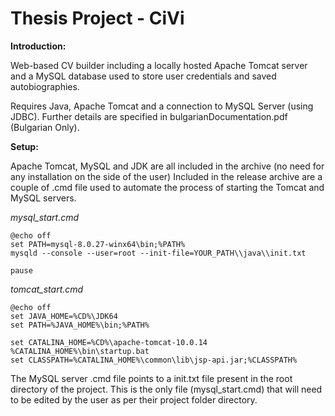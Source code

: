 # Thesis Project - CiVi

**Introduction:**

Web-based CV builder including a locally hosted Apache Tomcat server and a MySQL database used to store user credentials and saved autobiographies.

Requires Java, Apache Tomcat and a connection to MySQL Server (using JDBC).
Further details are specified in bulgarianDocumentation.pdf (Bulgarian Only).

**Setup:**

Apache Tomcat, MySQL and JDK are all included in the archive (no need for any installation on the side of the user)
Included in the release archive are a couple of .cmd file used to automate the process of starting the Tomcat and MySQL servers.

*mysql_start.cmd*
```
@echo off
set PATH=mysql-8.0.27-winx64\bin;%PATH%
mysqld --console --user=root --init-file=YOUR_PATH\\java\\init.txt

pause
```
*tomcat_start.cmd*
```
@echo off
set JAVA_HOME=%CD%\JDK64
set PATH=%JAVA_HOME%\bin;%PATH%

set CATALINA_HOME=%CD%\apache-tomcat-10.0.14
%CATALINA_HOME%\bin\startup.bat
set CLASSPATH=%CATALINA_HOME%\common\lib\jsp-api.jar;%CLASSPATH%
```
The MySQL server .cmd file points to a init.txt file present in the root directory of the project.
This is the only file (mysql_start.cmd) that will need to be edited by the user as per their project folder directory.
